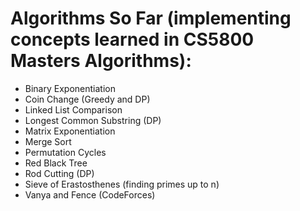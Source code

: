 # Algorithms So Far (implementing concepts learned in CS5800 Masters Algorithms):
- Binary Exponentiation
- Coin Change (Greedy and DP)
- Linked List Comparison
- Longest Common Substring (DP)
- Matrix Exponentiation
- Merge Sort
- Permutation Cycles
- Red Black Tree
- Rod Cutting (DP)
- Sieve of Erastosthenes (finding primes up to n)
- Vanya and Fence (CodeForces)
